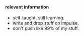 #### relevant information
* self-taught, still learning.
* write and drop stuff on impulse.
* don't push like 99% of my stuff.
